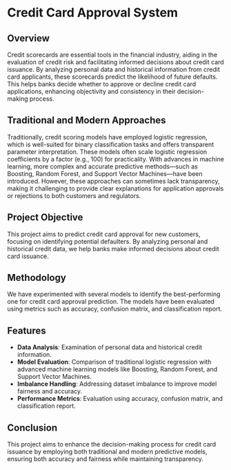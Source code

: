 # Credit Card Approval System

## Overview
Credit scorecards are essential tools in the financial industry, aiding in the evaluation of credit risk and facilitating informed decisions about credit card issuance. By analyzing personal data and historical information from credit card applicants, these scorecards predict the likelihood of future defaults. This helps banks decide whether to approve or decline credit card applications, enhancing objectivity and consistency in their decision-making process.

## Traditional and Modern Approaches
Traditionally, credit scoring models have employed logistic regression, which is well-suited for binary classification tasks and offers transparent parameter interpretation. These models often scale logistic regression coefficients by a factor (e.g., 100) for practicality. With advances in machine learning, more complex and accurate predictive methods—such as Boosting, Random Forest, and Support Vector Machines—have been introduced. However, these approaches can sometimes lack transparency, making it challenging to provide clear explanations for application approvals or rejections to both customers and regulators.

## Project Objective
This project aims to predict credit card approval for new customers, focusing on identifying potential defaulters. By analyzing personal and historical credit data, we help banks make informed decisions about credit card issuance.

## Methodology
We have experimented with several models to identify the best-performing one for credit card approval prediction. The models have been evaluated using metrics such as accuracy, confusion matrix, and classification report.

## Features
- **Data Analysis**: Examination of personal data and historical credit information.
- **Model Evaluation**: Comparison of traditional logistic regression with advanced machine learning models like Boosting, Random Forest, and Support Vector Machines.
- **Imbalance Handling**: Addressing dataset imbalance to improve model fairness and accuracy.
- **Performance Metrics**: Evaluation using accuracy, confusion matrix, and classification report.

## Conclusion
This project aims to enhance the decision-making process for credit card issuance by employing both traditional and modern predictive models, ensuring both accuracy and fairness while maintaining transparency.
